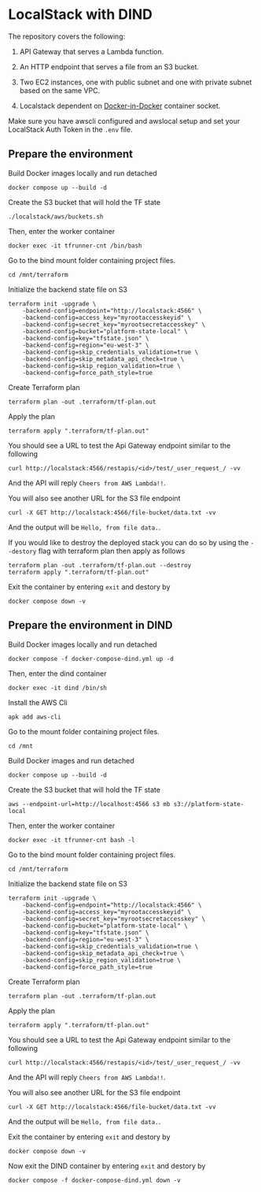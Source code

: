 # LocalStack with DIND

The repository covers the following:

1) API Gateway that serves a Lambda function.

2) An HTTP endpoint that serves a file from an S3 bucket. 

3) Two EC2 instances, one with public subnet and one with private subnet based on the same VPC.

4) Localstack dependent on [Docker-in-Docker](https://hub.docker.com/_/docker) container socket.

Make sure you have awscli configured and awslocal setup and set your LocalStack Auth Token in the `.env` file.

## Prepare the environment

Build Docker images locally and run detached

    docker compose up --build -d

Create the S3 bucket that will hold the TF state

    ./localstack/aws/buckets.sh

Then, enter the worker container

    docker exec -it tfrunner-cnt /bin/bash

Go to the bind mount folder containing project files.

    cd /mnt/terraform

Initialize the backend state file on S3

    terraform init -upgrade \
        -backend-config=endpoint="http://localstack:4566" \
        -backend-config=access_key="myrootaccesskeyid" \
        -backend-config=secret_key="myrootsecretaccesskey" \
        -backend-config=bucket="platform-state-local" \
        -backend-config=key="tfstate.json" \
        -backend-config=region="eu-west-3" \
        -backend-config=skip_credentials_validation=true \
        -backend-config=skip_metadata_api_check=true \
        -backend-config=skip_region_validation=true \
        -backend-config=force_path_style=true

Create Terraform plan

    terraform plan -out .terraform/tf-plan.out
    
Apply the plan

    terraform apply ".terraform/tf-plan.out"

You should see a URL to test the Api Gateway endpoint similar to the following

    curl http://localstack:4566/restapis/<id>/test/_user_request_/ -vv

And the API will reply `Cheers from AWS Lambda!!`.

You will also see another URL for the S3 file endpoint

    curl -X GET http://localstack:4566/file-bucket/data.txt -vv

And the output will be `Hello, from file data.`.

If you would like to destroy the deployed stack you can do so by using the `--destory` flag with terraform plan then apply as follows

    terraform plan -out .terraform/tf-plan.out --destroy
    terraform apply ".terraform/tf-plan.out"

Exit the container by entering `exit` and destory by

    docker compose down -v


## Prepare the environment in DIND

Build Docker images locally and run detached

    docker compose -f docker-compose-dind.yml up -d

Then, enter the dind container

    docker exec -it dind /bin/sh

Install the AWS Cli

    apk add aws-cli

Go to the mount folder containing project files.

    cd /mnt

Build Docker images and run detached

    docker compose up --build -d

Create the S3 bucket that will hold the TF state

    aws --endpoint-url=http://localhost:4566 s3 mb s3://platform-state-local

Then, enter the worker container

    docker exec -it tfrunner-cnt bash -l

Go to the bind mount folder containing project files.

    cd /mnt/terraform

Initialize the backend state file on S3

    terraform init -upgrade \
        -backend-config=endpoint="http://localstack:4566" \
        -backend-config=access_key="myrootaccesskeyid" \
        -backend-config=secret_key="myrootsecretaccesskey" \
        -backend-config=bucket="platform-state-local" \
        -backend-config=key="tfstate.json" \
        -backend-config=region="eu-west-3" \
        -backend-config=skip_credentials_validation=true \
        -backend-config=skip_metadata_api_check=true \
        -backend-config=skip_region_validation=true \
        -backend-config=force_path_style=true

Create Terraform plan

    terraform plan -out .terraform/tf-plan.out
    
Apply the plan

    terraform apply ".terraform/tf-plan.out"

You should see a URL to test the Api Gateway endpoint similar to the following

    curl http://localstack:4566/restapis/<id>/test/_user_request_/ -vv

And the API will reply `Cheers from AWS Lambda!!`.

You will also see another URL for the S3 file endpoint

    curl -X GET http://localstack:4566/file-bucket/data.txt -vv

And the output will be `Hello, from file data.`.

Exit the container by entering `exit` and destory by

    docker compose down -v

Now exit the DIND container by entering `exit` and destory by

    docker compose -f docker-compose-dind.yml down -v
